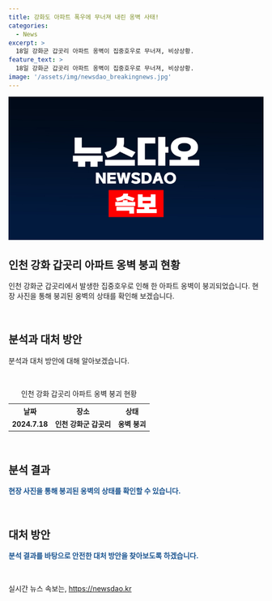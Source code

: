 ```yaml
---
title: 강화도 아파트 폭우에 무너져 내린 옹벽 사태!
categories:
  - News
excerpt: >
  18일 강화군 갑곳리 아파트 옹벽이 집중호우로 무너져, 비상상황.
feature_text: >
  18일 강화군 갑곳리 아파트 옹벽이 집중호우로 무너져, 비상상황.
image: '/assets/img/newsdao_breakingnews.jpg'
---
```


<p><img src="/assets/img/newsdao_breakingnews.jpg" alt="ranknews 속보" /></p>

<h2 data-ke-size="size26">인천 강화 갑곳리 아파트 옹벽 붕괴 현황</h2>

<p>인천 강화군 갑곳리에서 발생한 집중호우로 인해 한 아파트 옹벽이 붕괴되었습니다. 현장 사진을 통해 붕괴된 옹벽의 상태를 확인해 보겠습니다.</p>

<p data-ke-size="size16">&nbsp;</p>

<h2 data-ke-size="size24">분석과 대처 방안</h2>

<p>분석과 대처 방안에 대해 알아보겠습니다.</p>

<p data-ke-size="size16">&nbsp;</p>

<table>
    <caption>인천 강화 갑곳리 아파트 옹벽 붕괴 현황</caption>
    <tr>
        <th scope="col" style="text-align: center;">날짜</th>
        <th scope="col" style="text-align: center;">장소</th>
        <th scope="col" style="text-align: center;">상태</th>
    </tr>
    <tr>
        <td style="text-align: center; height: 17px;"><b>2024.7.18</b></td>
        <td style="text-align: center; height: 17px;"><b>인천 강화군 갑곳리</b></td>
        <td style="text-align: center; height: 17px;"><b>옹벽 붕괴</b></td>
    </tr>
</table>

<p data-ke-size="size16">&nbsp;</p>

<h2 data-ke-size="size24">분석 결과</h2>

<p><b><span style="color: #1a5490;">현장 사진을 통해 붕괴된 옹벽의 상태를 확인할 수 있습니다.</span></b></p>

<p data-ke-size="size16">&nbsp;</p>

<h2 data-ke-size="size24">대처 방안</h2>

<p><b><span style="color: #1a5490;">분석 결과를 바탕으로 안전한 대처 방안을 찾아보도록 하겠습니다.</span></b></p>

<p data-ke-size="size16">&nbsp;</p>
실시간 뉴스 속보는, <a href="https://newsdao.kr" rel="dofollow">https://newsdao.kr</a>



